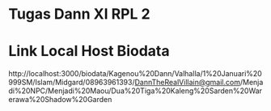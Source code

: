 # Tugas Dann XI RPL 2

# Link Local Host Biodata
http://localhost:3000/biodata/Kagenou%20Dann/Valhalla/1%20Januari%20999SM/Islam/Midgard/08963961393/DannTheRealVillain@gmail.com/Menjadi%20NPC/Menjadi%20Maou/Dua%20Tiga%20Kaleng%20Sarden%20Warerawa%20Shadow%20Garden
